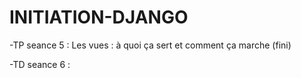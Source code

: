 # INITIATION-DJANGO
-TP seance 5 :
Les vues : à quoi ça sert et comment ça marche (fini)


-TD seance 6 : 

